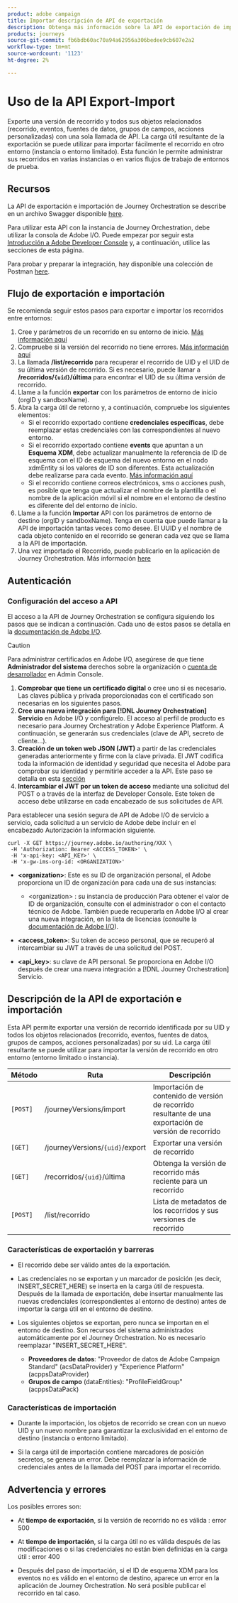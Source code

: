 ```yaml
---
product: adobe campaign
title: Importar descripción de API de exportación
description: Obtenga más información sobre la API de exportación de importación.
products: journeys
source-git-commit: fb6bdb60ac70a94a62956a306bedee9cb607e2a2
workflow-type: tm+mt
source-wordcount: '1123'
ht-degree: 2%

---
```



# Uso de la API Export-Import

Exporte una versión de recorrido y todos sus objetos relacionados (recorrido, eventos, fuentes de datos, grupos de campos, acciones personalizadas) con una sola llamada de API. La carga útil resultante de la exportación se puede utilizar para importar fácilmente el recorrido en otro entorno (instancia o entorno limitado).
Esta función le permite administrar sus recorridos en varias instancias o en varios flujos de trabajo de entornos de prueba.


## Recursos

La API de exportación e importación de Journey Orchestration se describe en un archivo Swagger disponible [here](https://adobedocs.github.io/JourneyAPI/docs/).

Para utilizar esta API con la instancia de Journey Orchestration, debe utilizar la consola de Adobe I/O. Puede empezar por seguir esta [Introducción a Adobe Developer Console](https://www.adobe.io/apis/experienceplatform/console/docs.html#!AdobeDocs/adobeio-console/master/getting-started.md) y, a continuación, utilice las secciones de esta página.

Para probar y preparar la integración, hay disponible una colección de Postman [here](https://raw.githubusercontent.com/AdobeDocs/JourneyAPI/master/postman-collections/Journey-Orchestration_Export-import-API_postman-collection.json).


## Flujo de exportación e importación

Se recomienda seguir estos pasos para exportar e importar los recorridos entre entornos:

1. Cree y parámetros de un recorrido en su entorno de inicio. [Más información aquí](https://experienceleague.adobe.com/docs/journeys/using/building-journeys/about-journey-building/journey.html)
1. Compruebe si la versión del recorrido no tiene errores. [Más información aquí](https://experienceleague.adobe.com/docs/journeys/using/building-journeys/testing-the-journey.html)
1. La llamada **/list/recorrido** para recuperar el recorrido de UID y el UID de su última versión de recorrido. Si es necesario, puede llamar a **/recorridos/`{uid}`/última** para encontrar el UID de su última versión de recorrido.
1. Llame a la función **exportar** con los parámetros de entorno de inicio (orgID y sandboxName).
1. Abra la carga útil de retorno y, a continuación, compruebe los siguientes elementos:
   * Si el recorrido exportado contiene **credenciales específicas**, debe reemplazar estas credenciales con las correspondientes al nuevo entorno.
   * Si el recorrido exportado contiene **events** que apuntan a un **Esquema XDM**, debe actualizar manualmente la referencia de ID de esquema con el ID de esquema del nuevo entorno en el nodo xdmEntity si los valores de ID son diferentes. Esta actualización debe realizarse para cada evento. [Más información aquí](https://experienceleague.adobe.com/docs/journeys/using/events-journeys/experience-event-schema.html)
   * Si el recorrido contiene correos electrónicos, sms o acciones push, es posible que tenga que actualizar el nombre de la plantilla o el nombre de la aplicación móvil si el nombre en el entorno de destino es diferente del del entorno de inicio.
1. Llame a la función **Importar** API con los parámetros de entorno de destino (orgID y sandboxName). Tenga en cuenta que puede llamar a la API de importación tantas veces como desee. El UUID y el nombre de cada objeto contenido en el recorrido se generan cada vez que se llama a la API de importación.
1. Una vez importado el Recorrido, puede publicarlo en la aplicación de Journey Orchestration. Más información [here](https://experienceleague.adobe.com/docs/journeys/using/building-journeys/publishing-the-journey.html)


## Autenticación

### Configuración del acceso a API

El acceso a la API de Journey Orchestration se configura siguiendo los pasos que se indican a continuación. Cada uno de estos pasos se detalla en la [documentación de Adobe I/O](https://www.adobe.io/authentication/auth-methods.html#!AdobeDocs/adobeio-auth/master/AuthenticationOverview/ServiceAccountIntegration.md).

>[!CAUTION]
>
>Para administrar certificados en Adobe I/O, asegúrese de que tiene <b>Administrador del sistema</b> derechos sobre la organización o [cuenta de desarrollador](https://helpx.adobe.com/es/enterprise/using/manage-developers.html) en Admin Console.

1. **Comprobar que tiene un certificado digital** o cree uno si es necesario. Las claves pública y privada proporcionadas con el certificado son necesarias en los siguientes pasos.
1. **Cree una nueva integración para [!DNL Journey Orchestration] Servicio** en Adobe I/O y configúrelo. El acceso al perfil de producto es necesario para Journey Orchestration y Adobe Experience Platform. A continuación, se generarán sus credenciales (clave de API, secreto de cliente...).
1. **Creación de un token web JSON (JWT)** a partir de las credenciales generadas anteriormente y firme con la clave privada. El JWT codifica toda la información de identidad y seguridad que necesita el Adobe para comprobar su identidad y permitirle acceder a la API. Este paso se detalla en esta [sección](https://www.adobe.io/authentication/auth-methods.html#!AdobeDocs/adobeio-auth/master/JWT/JWT.md)
1. **Intercambiar el JWT por un token de acceso** mediante una solicitud del POST o a través de la interfaz de Developer Console. Este token de acceso debe utilizarse en cada encabezado de sus solicitudes de API.

Para establecer una sesión segura de API de Adobe I/O de servicio a servicio, cada solicitud a un servicio de Adobe debe incluir en el encabezado Autorización la información siguiente.

```
curl -X GET https://journey.adobe.io/authoring/XXX \
 -H 'Authorization: Bearer <ACCESS_TOKEN>' \
 -H 'x-api-key: <API_KEY>' \
 -H 'x-gw-ims-org-id: <ORGANIZATION>'
```

* **&lt;organization>**: Este es su ID de organización personal, el Adobe proporciona un ID de organización para cada una de sus instancias:

   * &lt;organization> : su instancia de producción
   Para obtener el valor de ID de organización, consulte con el administrador o con el contacto técnico de Adobe. También puede recuperarla en Adobe I/O al crear una nueva integración, en la lista de licencias (consulte la [documentación de Adobe I/O](https://www.adobe.io/authentication.html)).

* **&lt;access_token>**: Su token de acceso personal, que se recuperó al intercambiar su JWT a través de una solicitud del POST.

* **&lt;api_key>**: su clave de API personal. Se proporciona en Adobe I/O después de crear una nueva integración a [!DNL Journey Orchestration] Servicio.



## Descripción de la API de exportación e importación

Esta API permite exportar una versión de recorrido identificada por su UID y todos los objetos relacionados (recorrido, eventos, fuentes de datos, grupos de campos, acciones personalizadas) por su uid.
La carga útil resultante se puede utilizar para importar la versión de recorrido en otro entorno (entorno limitado o instancia).

| Método | Ruta | Descripción |
|---|---|---|
| `[POST]` | /journeyVersions/import | Importación de contenido de versión de recorrido resultante de una exportación de versión de recorrido |
| `[GET]` | /journeyVersions/`{uid}`/export | Exportar una versión de recorrido |
| `[GET]` | /recorridos/`{uid}`/última | Obtenga la versión de recorrido más reciente para un recorrido |
| `[POST]` | /list/recorrido | Lista de metadatos de los recorridos y sus versiones de recorrido |


### Características de exportación y barreras

* El recorrido debe ser válido antes de la exportación.

* Las credenciales no se exportan y un marcador de posición (es decir, INSERT_SECRET_HERE) se inserta en la carga útil de respuesta.
Después de la llamada de exportación, debe insertar manualmente las nuevas credenciales (correspondientes al entorno de destino) antes de importar la carga útil en el entorno de destino.

* Los siguientes objetos se exportan, pero nunca se importan en el entorno de destino. Son recursos del sistema administrados automáticamente por el Journey Orchestration. No es necesario reemplazar &quot;INSERT_SECRET_HERE&quot;.
   * **Proveedores de datos**: &quot;Proveedor de datos de Adobe Campaign Standard&quot; (acsDataProvider) y &quot;Experience Platform&quot; (acppsDataProvider)
   * **Grupos de campo** (dataEntities): &quot;ProfileFieldGroup&quot; (acppsDataPack)



### Características de importación

* Durante la importación, los objetos de recorrido se crean con un nuevo UID y un nuevo nombre para garantizar la exclusividad en el entorno de destino (instancia o entorno limitado).

* Si la carga útil de importación contiene marcadores de posición secretos, se genera un error. Debe reemplazar la información de credenciales antes de la llamada del POST para importar el recorrido.

## Advertencia y errores

Los posibles errores son:

* At **tiempo de exportación**, si la versión de recorrido no es válida : error 500

* At **tiempo de importación**, si la carga útil no es válida después de las modificaciones o si las credenciales no están bien definidas en la carga útil : error 400

* Después del paso de importación, si el ID de esquema XDM para los eventos no es válido en el entorno de destino, aparece un error en la aplicación de Journey Orchestration. No será posible publicar el recorrido en tal caso.